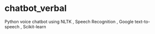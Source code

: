 # chatbot_verbal
Python voice chatbot using NLTK , Speech Recognition  , Google text-to-speech , Scikit-learn 
